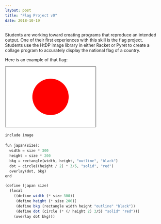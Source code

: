 ```yaml
---
layout: post
title: "Flag Project v0"
date: 2018-10-19
---
```


Students are working toward creating programs that reproduce an intended output. One of their first experiences with this skill is the flag project. Students use the HtDP image library in either Racket or Pyret to create a collage program to accurately display the national flag of a country.

Here is an example of that flag:

![Flag of Japan](/images/JapanFlag.png)

```python
include image 

fun japan(size):
  width = size * 300
  height = size * 200
  bkg = rectangle(width, height, "outline", "black")
  dot = circle((height / 2) * 3/5, "solid", "red")
  overlay(dot, bkg)
end
```

```scheme
(define (japan size)
  (local
    ((define width (* size 300))
     (define height (* size 200))
     (define bkg (rectangle width height "outline" "black"))
     (define dot (circle (* (/ height 2) 3/5) "solid" "red")))
    (overlay dot bkg)))
````